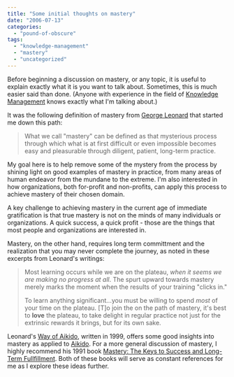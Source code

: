 ```yaml
---
title: "Some initial thoughts on mastery"
date: "2006-07-13"
categories: 
  - "pound-of-obscure"
tags: 
  - "knowledge-management"
  - "mastery"
  - "uncategorized"
---
```


Before beginning a discussion on mastery, or any topic, it is useful to explain exactly what it is you want to talk about. Sometimes, this is much easier said than done. (Anyone with experience in the field of [Knowledge Management](http://www.google.com/search?hl=en&q=%22What+is+knowledge+management%22 "What is knowledge management?") knows exactly what I'm talking about.)

It was the following definition of mastery from [George Leonard](http://en.wikipedia.org/wiki/George_Burr_Leonard "wikipedia - George Burr Leonard") that started me down this path:

> What we call "mastery" can be defined as that mysterious process through which what is at first difficult or even impossible becomes easy and pleasurable through diligent, patient, long-term practice.

My goal here is to help remove some of the mystery from the process by shining light on good examples of mastery in practice, from many areas of human endeavor from the mundane to the extreme. I'm also interested in how organizations, both for-profit and non-profits, can apply this process to achieve mastery of their chosen domain.

A key challenge to achieving mastery in the current age of immediate gratification is that true mastery is not on the minds of many individuals or organizations. A quick success, a quick profit - those are the things that most people and organizations are interested in.

Mastery, on the other hand, requires long term committment and the realization that you may never complete the journey, as noted in these excerpts from Leonard's writings:

> Most learning occurs while we are on the plateau, _when it seems we are making no progress at all_. The spurt upward towards mastery merely marks the moment when the results of your training "clicks in."
> 
> To learn anything significant...you must be willing to spend _most_ of your time on the plateau. \[T\]o join the on the path of mastery, it's best to **love** the plateau, to take delight in regular practice not just for the extrinsic rewards it brings, but for its own sake.

Leonard's [Way of Aikido](http://www.amazon.com/gp/product/0452279720/002-0054287-6120840?n=283155 "amazon.com - Way of Aikido, The: Life Lessons from an American Sensei: Life Lessons from an American Sensei"), written in 1999, offers some good insights into mastery as applied to [Aikido](http://en.wikipedia.org/wiki/Aikido "wikipedia - Aikido"). For a more general discussion of mastery, I highly recommend his 1991 book [Mastery: The Keys to Success and Long-Term Fullfillment](http://www.amazon.com/gp/product/0452267560/ref=pd_sim_b_1/002-0054287-6120840?ie=UTF8 "amazon.com - Mastery: The Keys to Success and Long-Term Fullfillment"). Both of these books will serve as constant references for me as I explore these ideas further.
